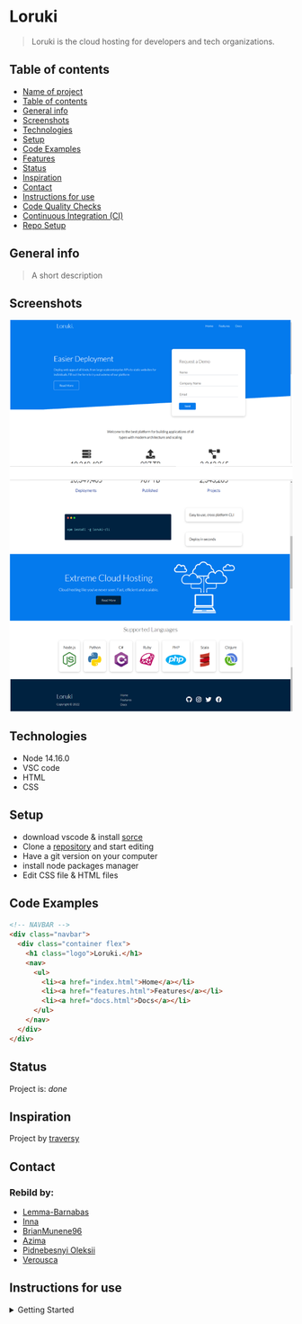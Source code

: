 # Loruki

> Loruki is the cloud hosting for developers and tech organizations.

## Table of contents

- [Name of project](#name-of-project)
- [Table of contents](#table-of-contents)
- [General info](#general-info)
- [Screenshots](#screenshots)
- [Technologies](#technologies)
- [Setup](#setup)
- [Code Examples](#code-examples)
- [Features](#features)
- [Status](#status)
- [Inspiration](#inspiration)
- [Contact](#contact)
- [Instructions for use](#instructions-for-use)
- [Code Quality Checks](#code-quality-checks)
- [Continuous Integration (CI)](#continuous-integration-ci)
- [Repo Setup](#repo-setup)

## General info

> A short description

## Screenshots

![Example screenshot](./public/Loruki-home-page.png)

## Technologies

- Node 14.16.0
- VSC code
- HTML
- CSS

## Setup

- download vscode & install [sorce](https://code.visualstudio.com/download)
- Clone a
  [repository](https://github.com/HYF-Class19/agile-development-loruki-group-4.git)
  and start editing
- Have a git version on your computer
- install node packages manager
- Edit CSS file & HTML files

## Code Examples

```html
<!-- NAVBAR -->
<div class="navbar">
  <div class="container flex">
    <h1 class="logo">Loruki.</h1>
    <nav>
      <ul>
        <li><a href="index.html">Home</a></li>
        <li><a href="features.html">Features</a></li>
        <li><a href="docs.html">Docs</a></li>
      </ul>
    </nav>
  </div>
</div>
```

## Status

Project is: _done_

## Inspiration

Project by [traversy](https://github.com/bradtraversy)

## Contact

### Rebild by:

- [Lemma-Barnabas](https://github.com/Lemma-Barnabas)
- [Inna](https://github.com/inna9Z)
- [BrianMunene96](https://github.com/BrianMunene96)
- [Azima](https://github.com/AzimaKai)
- [Pidnebesnyi Oleksii](https://github.com/podnesTaF)
- [Verousca](https://github.com/Verousca)

## Instructions for use

<details>
  <summary>Getting Started</summary>

<!-- a guide to using this repository -->

1. `git clone git@github.com:HackYourFutureBelgium/template-markdown.git`
2. `cd template-markdown`
3. `npm install`

## Code Quality Checks

- `npm run format`: Makes sure all the code in this repository is well-formatted
  (looks good).
- `npm run lint:ls`: Checks to make sure all folder and file names match the
  repository conventions.
- `npm run lint:md`: Will lint all of the Markdown files in this repository.
- `npm run lint:css`: Will lint all of the CSS files in this repository.
- `npm run validate:html`: Validates all HTML files in your project.
- `npm run spell-check`: Goes through all the files in this repository looking
  for words it doesn't recognize. Just because it says something is a mistake
  doesn't mean it is! It doesn't know every word in the world. You can add new
  correct words to the [./.cspell.json](./.cspell.json) file so they won't cause
  an error.
- `npm run accessibility -- ./path/to/file.html`: Runs an accessibility analysis
  on all HTML files in the given path and writes the report to
  `/accessibility_report`

## Continuous Integration (CI)

When you open a PR to `main`/`master` in your repository, GitHub will
automatically do a linting check on the code in this repository, you can see
this in the[./.github/workflows/lint.yml](./.github/workflows/lint.yml) file.

If the linting fails, you will not be able to merge the PR. You can double check
that your code will pass before pushing by running the code quality scripts
locally.

## Repo Setup

- Give each member _write_ access to the repo (if it's a group project)
- Turn on GitHub Pages and put a link to your website in the repo's description
- Turn on GitHub Actions
- in the _Branches_ section of your repo's settings make sure:
  - The repository
    [requires a review](https://github.blog/2018-03-23-require-multiple-reviewers/)
    before pull requests can be merged.
  - The `master`/`main` branch must "_Require status checks to pass before
    merging_"
  - The `master`/`main` branch must "_Require require branches to be up to date
    before merging_"

</details>
